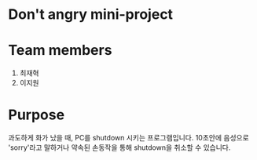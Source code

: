 # Don't angry mini-project
# Team members
1. 최재혁
2. 이지원
# Purpose
과도하게 화가 났을 때, PC를 shutdown 시키는 프로그램입니다.
10초안에 음성으로 'sorry'라고 말하거나 약속된 손동작을 통해 shutdown을 취소할 수 있습니다.


